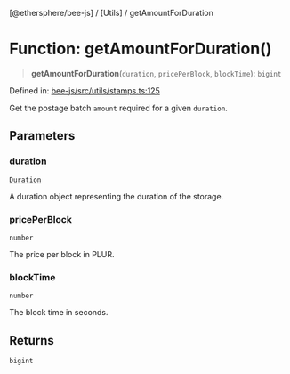 [@ethersphere/bee-js] / [Utils] / getAmountForDuration

# Function: getAmountForDuration()

> **getAmountForDuration**(`duration`, `pricePerBlock`, `blockTime`): `bigint`

Defined in: [bee-js/src/utils/stamps.ts:125](https://github.com/ethersphere/bee-js/blob/3abbe2b1b264d6b586511a56e93badb2236bd09d/src/utils/stamps.ts#L125)

Get the postage batch `amount` required for a given `duration`.

## Parameters

### duration

[`Duration`](../../classes/Duration.md)

A duration object representing the duration of the storage.

### pricePerBlock

`number`

The price per block in PLUR.

### blockTime

`number`

The block time in seconds.

## Returns

`bigint`
